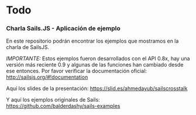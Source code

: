 # Todo
### Charla Sails.JS - Aplicación de ejemplo

En este repositorio podrán encontrar los ejemplos que mostramos en la charla de SailsJS. 

*IMPORTANTE:* Estos ejemplos fueron desarrollados con el API 0.8x, hay una versión más reciente 0.9 y algunas de las funciones han cambiado desde ese entonces. Por favor verificar la documentación oficial: http://sailsjs.org/#!documentation 

Aquí los slides de la presentación:
https://slid.es/ahmedayub/sailscrosstalk

Y aquí los ejemplos originales de Sails:
https://github.com/balderdashy/sails-examples
